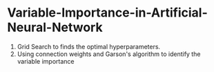 # Variable-Importance-in-Artificial-Neural-Network
1. Grid Search to finds the optimal hyperparameters. 
2. Using connection weights and Garson's algorithm to identify the variable importance
